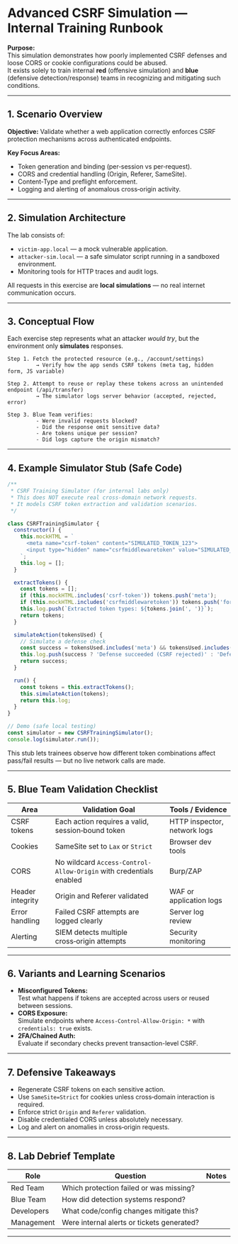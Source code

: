 

# **Advanced CSRF Simulation — Internal Training Runbook**

**Purpose:**  
This simulation demonstrates how poorly implemented CSRF defenses and loose CORS or cookie configurations could be abused.  
It exists solely to train internal **red** (offensive simulation) and **blue** (defensive detection/response) teams in recognizing and mitigating such conditions.

---

## **1. Scenario Overview**

**Objective:** Validate whether a web application correctly enforces CSRF protection mechanisms across authenticated endpoints.

**Key Focus Areas:**
- Token generation and binding (per‑session vs per‑request).
- CORS and credential handling (Origin, Referer, SameSite).
- Content‑Type and preflight enforcement.
- Logging and alerting of anomalous cross‑origin activity.

---

## **2. Simulation Architecture**

The lab consists of:
- `victim-app.local` — a mock vulnerable application.
- `attacker-sim.local` — a safe simulator script running in a sandboxed environment.
- Monitoring tools for HTTP traces and audit logs.

All requests in this exercise are **local simulations** — no real internet communication occurs.

---

## **3. Conceptual Flow**

Each exercise step represents what an attacker *would try*, but the environment only **simulates** responses.

```text
Step 1. Fetch the protected resource (e.g., /account/settings)
         → Verify how the app sends CSRF tokens (meta tag, hidden form, JS variable)

Step 2. Attempt to reuse or replay these tokens across an unintended endpoint (/api/transfer)
         → The simulator logs server behavior (accepted, rejected, error)

Step 3. Blue Team verifies:
         - Were invalid requests blocked?
         - Did the response omit sensitive data?
         - Are tokens unique per session?
         - Did logs capture the origin mismatch?
```

---

## **4. Example Simulator Stub (Safe Code)**

```js
/**
 * CSRF Training Simulator (for internal labs only)
 * This does NOT execute real cross‑domain network requests.
 * It models CSRF token extraction and validation scenarios.
 */

class CSRFTrainingSimulator {
  constructor() {
    this.mockHTML = `
      <meta name="csrf-token" content="SIMULATED_TOKEN_123">
      <input type="hidden" name="csrfmiddlewaretoken" value="SIMULATED_TOKEN_456">
    `;
    this.log = [];
  }

  extractTokens() {
    const tokens = [];
    if (this.mockHTML.includes('csrf-token')) tokens.push('meta');
    if (this.mockHTML.includes('csrfmiddlewaretoken')) tokens.push('form');
    this.log.push(`Extracted token types: ${tokens.join(', ')}`);
    return tokens;
  }

  simulateAction(tokensUsed) {
    // Simulate a defense check
    const success = tokensUsed.includes('meta') && tokensUsed.includes('form');
    this.log.push(success ? 'Defense succeeded (CSRF rejected)' : 'Defense failed (token missing)');
    return success;
  }

  run() {
    const tokens = this.extractTokens();
    this.simulateAction(tokens);
    return this.log;
  }
}

// Demo (safe local testing)
const simulator = new CSRFTrainingSimulator();
console.log(simulator.run());
```

This stub lets trainees observe how different token combinations affect pass/fail results — but no live network calls are made.

---

## **5. Blue Team Validation Checklist**

| Area | Validation Goal | Tools / Evidence |
|------|-----------------|------------------|
| CSRF tokens | Each action requires a valid, session‑bound token | HTTP inspector, network logs |
| Cookies | SameSite set to `Lax` or `Strict` | Browser dev tools |
| CORS | No wildcard `Access-Control-Allow-Origin` with credentials enabled | Burp/ZAP |
| Header integrity | Origin and Referer validated | WAF or application logs |
| Error handling | Failed CSRF attempts are logged clearly | Server log review |
| Alerting | SIEM detects multiple cross‑origin attempts | Security monitoring |

---

## **6. Variants and Learning Scenarios**

- **Misconfigured Tokens:**  
  Test what happens if tokens are accepted across users or reused between sessions.
- **CORS Exposure:**  
  Simulate endpoints where `Access-Control-Allow-Origin: *` with `credentials: true` exists.
- **2FA/Chained Auth:**  
  Evaluate if secondary checks prevent transaction-level CSRF.

---

## **7. Defensive Takeaways**

- Regenerate CSRF tokens on each sensitive action.  
- Use `SameSite=Strict` for cookies unless cross‑domain interaction is required.  
- Enforce strict `Origin` and `Referer` validation.  
- Disable credentialed CORS unless absolutely necessary.  
- Log and alert on anomalies in cross‑origin requests.

---

## **8. Lab Debrief Template**

| Role | Question | Notes |
|------|-----------|-------|
| Red Team | Which protection failed or was missing? | |
| Blue Team | How did detection systems respond? | |
| Developers | What code/config changes mitigate this? | |
| Management | Were internal alerts or tickets generated? | |

---

##
##
